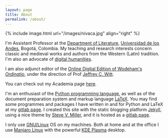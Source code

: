 ```yaml
---
layout: page
title: About
permalink: /about/
---
```


{% include image.html url="/images/nivaca.jpg"  align="right" %}

I'm Assistant Professor at the [Department of Literature](http://literatura.uniandes.edu.co/), [Universidad de los Andes](https://uniandes.edu.co/), Bogotá, Colombia. My teaching and research interests concern classic and medieval works and authors from the Western (Latin) tradition. I'm also an advocate of [digital humanities](https://en.wikipedia.org/wiki/Digital_humanities).

I am also adjunct editor of the [Online Digital Edition of Wodeham's *Ordinatio*](http://scta.lombardpress.org/text/questions/wodehamordinatio), under the direction of Prof [Jeffrey C. Witt](http://jeffreycwitt.com/).

You can check out my Academia page [here](https://uniandes.academia.edu/NicolasVaughan).

I'm an enthusiast of the [Python programming language](https://www.python.org/), as well as of the document preparation system and markup language [LaTeX](https://www.latex-project.org//). You may find some programmes and packages I have written in and for Python and LaTeX at my [gitlab page](https://gitlab.com/nivaca). I created this site with the static blogging platform [Jekyll](http://jekyllrb.com/), using a nice theme by [Steve V. Miller](https://github.com/svmiller), and it is hosted as a [gitlab page](https://gitlab.com/help/user/project/pages/index.md).

I only use [GNU/Linux](https://en.wikipedia.org/wiki/GNU/Linux_naming_controversy) OS on my machines. Both at home and at the office I use [Manjaro Linux](https://manjaro.org) with the powerful [KDE Plasma](https://www.kde.org/plasma-desktop) desktop.
